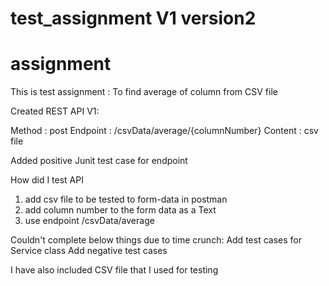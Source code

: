 # test_assignment V1 version2

# assignment
This is test assignment : To find average of column from CSV file


Created REST API V1:

Method : post
Endpoint : /csvData/average/{columnNumber}
Content : csv file


Added positive Junit test case for endpoint

How did I test API
1) add csv file to be tested to form-data in postman
2) add column number to the form data as a Text
2) use endpoint /csvData/average

Couldn't complete below things due to time crunch:
  Add test cases for Service class
  Add negative test cases


I have also included CSV file that I used for testing
